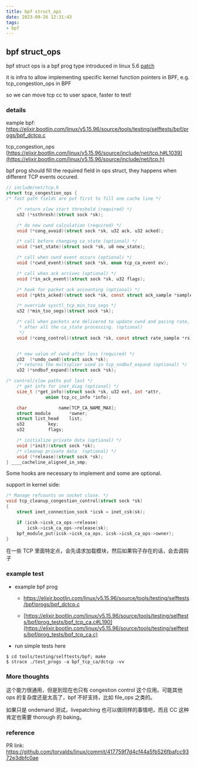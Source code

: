 ```yaml
---
title: bpf struct_ops
date: 2023-09-26 12:31:43
tags:
- bpf
---
```


## bpf struct_ops

bpf struct ops is a bpf prog type introduced in linux 5.6 [patch](https://lwn.net/ml/netdev/20191231062037.280596-1-kafai@fb.com/)

it is infra to allow implementing specific kernel function pointers in BPF,  e.g. tcp_congestion_ops in BPF

so we can move tcp cc to user space, faster to test!

### details

eample bpf: https://elixir.bootlin.com/linux/v5.15.96/source/tools/testing/selftests/bpf/progs/bpf_dctcp.c 

tcp_congestion_ops [https://elixir.bootlin.com/linux/v5.15.96/source/include/net/tcp.h#L1039](https://elixir.bootlin.com/linux/v5.15.96/source/include/net/tcp.h) 

bpf prog should fill the required field in ops struct, they happens when different TCP events occured.

```c
// include/net/tcp.h
struct tcp_congestion_ops {
/* fast path fields are put first to fill one cache line */

	/* return slow start threshold (required) */
	u32 (*ssthresh)(struct sock *sk);

	/* do new cwnd calculation (required) */
	void (*cong_avoid)(struct sock *sk, u32 ack, u32 acked);

	/* call before changing ca_state (optional) */
	void (*set_state)(struct sock *sk, u8 new_state);

	/* call when cwnd event occurs (optional) */
	void (*cwnd_event)(struct sock *sk, enum tcp_ca_event ev);

	/* call when ack arrives (optional) */
	void (*in_ack_event)(struct sock *sk, u32 flags);

	/* hook for packet ack accounting (optional) */
	void (*pkts_acked)(struct sock *sk, const struct ack_sample *sample);

	/* override sysctl_tcp_min_tso_segs */
	u32 (*min_tso_segs)(struct sock *sk);

	/* call when packets are delivered to update cwnd and pacing rate,
	 * after all the ca_state processing. (optional)
	 */
	void (*cong_control)(struct sock *sk, const struct rate_sample *rs);


	/* new value of cwnd after loss (required) */
	u32  (*undo_cwnd)(struct sock *sk);
	/* returns the multiplier used in tcp_sndbuf_expand (optional) */
	u32 (*sndbuf_expand)(struct sock *sk);

/* control/slow paths put last */
	/* get info for inet_diag (optional) */
	size_t (*get_info)(struct sock *sk, u32 ext, int *attr,
			   union tcp_cc_info *info);

	char 			name[TCP_CA_NAME_MAX];
	struct module		*owner;
	struct list_head	list;
	u32			key;
	u32			flags;

	/* initialize private data (optional) */
	void (*init)(struct sock *sk);
	/* cleanup private data  (optional) */
	void (*release)(struct sock *sk);
} ____cacheline_aligned_in_smp;
```

Some hooks are necessary to implement and some are optional.

support in kernel side:

```c
/* Manage refcounts on socket close. */
void tcp_cleanup_congestion_control(struct sock *sk)
{
	struct inet_connection_sock *icsk = inet_csk(sk);

	if (icsk->icsk_ca_ops->release)
		icsk->icsk_ca_ops->release(sk);
	bpf_module_put(icsk->icsk_ca_ops, icsk->icsk_ca_ops->owner);
}
```

在一些 TCP 里面特定点，会先请求加载模块，然后如果钩子存在的话，会去调钩子

### example test

* example bpf prog

  * https://elixir.bootlin.com/linux/v5.15.96/source/tools/testing/selftests/bpf/progs/bpf_dctcp.c 

  * [https://elixir.bootlin.com/linux/v5.15.96/source/tools/testing/selftests/bpf/prog_tests/bpf_tcp_ca.c#L190](https://elixir.bootlin.com/linux/v5.15.96/source/tools/testing/selftests/bpf/prog_tests/bpf_tcp_ca.c) 

* run simple tests here

```shell
$ cd tools/testing/selftests/bpf; make
$ strace ./test_progs -a bpf_tcp_ca/dctcp -vv
```

### More thoughts

这个能力很通用，但是到现在也只有 congestion control 这个应用。可能其他 ops 的复杂度还是太高了，bpf 不好支持，比如 file_ops 之类的。

如果只是 ondemand 测试，livepatching 也可以做同样的事情吧，而且 CC 这种肯定也需要 thorough 的 baking。

### reference 

PR link: https://github.com/torvalds/linux/commit/417759f7d4cf44a5fb526fbafcc9372e3dbfc0ae
